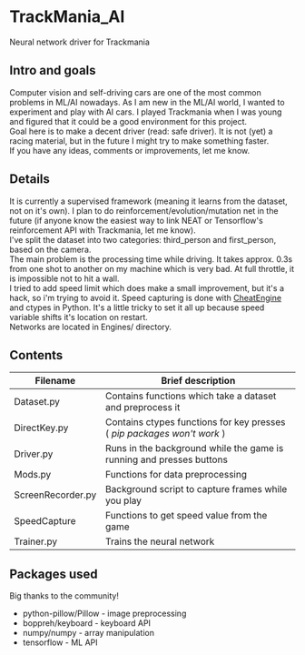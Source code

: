 # TrackMania_AI
Neural network driver for Trackmania
## Intro and goals
Computer vision and self-driving cars are one of the most common problems in ML/AI nowadays. As I am new in the ML/AI world, I wanted to experiment and play with AI cars.
I played Trackmania when I was young and figured that it could be a good environment for this project.\
Goal here is to make a decent driver (read: safe driver). It is not (yet) a racing material, but in the future I might try to make something faster.\
If you have any ideas, comments or improvements, let me know.
## Details
It is currently a supervised framework (meaning it learns from the dataset, not on it's own). I plan to do reinforcement/evolution/mutation net in the future (if anyone know the easiest way to link NEAT or Tensorflow's reinforcement API with Trackmania, let me know).\
I've split the dataset into two categories: third_person and first_person, based on the camera.\
The main problem is the processing time while driving. It takes approx. 0.3s from one shot to another on my machine which is very bad. At full throttle, it is impossible not to hit a wall.\
I tried to add speed limit which does make a small improvement, but it's a hack, so i'm trying to avoid it.
Speed capturing is done with [CheatEngine](https://www.cheatengine.org/) and ctypes in Python. It's a little tricky to set it all up because speed variable shifts it's location on restart.\
Networks are located in Engines/ directory.
## Contents
| Filename | Brief description |
| -------- | ----------------- |
| Dataset.py | Contains functions which take a dataset and preprocess it |
| DirectKey.py | Contains ctypes functions for key presses ( *pip packages won't work* ) |
| Driver.py | Runs in the background while the game is running and presses buttons |
| Mods.py | Functions for data preprocessing |
| ScreenRecorder.py | Background script to capture frames while you play |
| SpeedCapture | Functions to get speed value from the game |
| Trainer.py | Trains the neural network |
## Packages used
Big thanks to the community!
* python-pillow/Pillow - image preprocessing
* boppreh/keyboard - keyboard API
* numpy/numpy - array manipulation
* tensorflow - ML API
